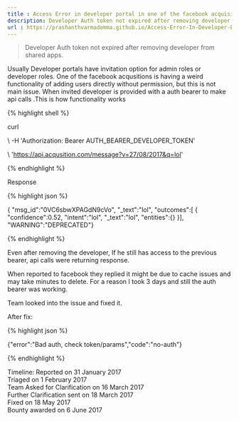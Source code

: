 ```yaml
---
title : Access Error in developer portal in one of the facebook acquisitions. 
description: Developer Auth token not expired after removing developer from shared apps
url : https://prashanthvarmadomma.github.io/Access-Error-In-Developer-Portal-Facebook-Acqusition.html
---
```

> Developer Auth token not expired after removing developer from shared apps.

Usually Developer portals have invitation option for admin roles or developer roles. One of the facebook acqusitions is having a weird
functionality of adding users directly without permission, but this is not main issue. When invited developer is provided with a auth bearer to make api calls
.This is how functionality works

{% highlight shell %}

curl 

\ -H 'Authorization: Bearer AUTH_BEARER_DEVELOPER_TOKEN' 

\ 'https://api.acqusition.com/message?v=27/08/2017&q=lol'

{% endhighlight %}

Response

{% highlight json %}

{
"msg_id":"0VC6sbwXPAGdN9cVo",
"_text":"lol",
"outcomes":[
            { "confidence":0.52,
              "intent":"lol",
              "_text":"lol",
              "entities":{}
           }],
"WARNING":"DEPRECATED"}

{% endhighlight %}

Even after removing the developer, If he still has access to the previous bearer, api calls were returning response.

When reported to facebook they replied it might be due to cache issues and may take minutes to delete. For a reason I took 3 days and still
the auth bearer was working.

Team looked into the issue and fixed it.

After fix:

{% highlight json %}

{"error":"Bad auth, check token\/params","code":"no-auth"}

{% endhighlight %}

Timeline:
Reported on 31 January 2017<br>
Triaged on 1 February 2017<br>
Team Asked for Clarification on 16 March 2017<br>
Further Clarification sent on 18 March 2017<br>
Fixed on 18 May 2017<br>
Bounty awarded on 6 June 2017
